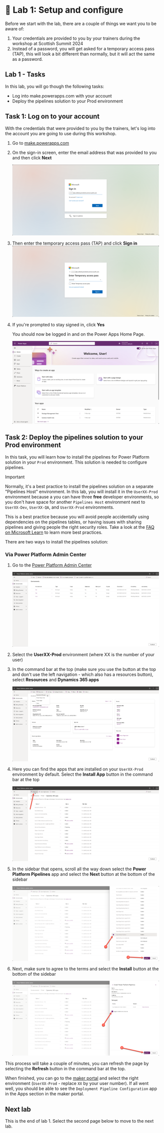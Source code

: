 # 🚀 Lab 1: Setup and configure

Before we start with the lab, there are a couple of things we want you to be aware of:

1. Your credentials are provided to you by your trainers during the workshop at Scottish Summit 2024
1. Instead of a password, you will get asked for a temporary access pass (TAP), this will look a bit different than normally, but it will act the same as a password.

## Lab 1 - Tasks

In this lab, you will go though the following tasks:

- Log into make.powerapps.com with your account
- Deploy the pipelines solution to your Prod environment

## Task 1: Log on to your account

With the credentials that were provided to you by the trainers, let's log into the account you are going to use during this workshop.

1. Go to [make.powerapps.com](https://make.powerapps.com)
1. On the sign-in screen, enter the email address that was provided to you and then click **Next**

    ![Sign in screen](assets/pa-sign-in-email.png)

1. Then enter the temporary access pass (TAP) and click **Sign in**
    ![Sign in screen](assets/pa-sign-in-password.png)

1. If you're prompted to stay signed in, click **Yes**

    You should now be logged in and on the Power Apps Home Page.

    ![Power apps home page](assets/power-apps-home-page.png)

## Task 2: Deploy the pipelines solution to your Prod environment

In this task, you will learn how to install the pipelines for Power Platform solution in your `Prod` environment. This solution is needed to configure pipelines.

> [!IMPORTANT]
>  
> Normally, it's a best practice to install the pipelines solution on a separate "Pipelines Host" environment. In this lab, you will install it in the `UserXX-Prod` environment because a you can have three **free** developer environments, so you don't have space for another `Pipelines Host` environment next to `UserXX-Dev`, `UserXX-QA`, and `UserXX-Prod` environments.
>
> This is a best practice because you will avoid people accidentally using dependencies on the pipelines tables, or having issues with sharing pipelines and giving people the right security roles. Take a look at the [FAQ on Microsoft Learn](https://learn.microsoft.com/power-platform/alm/pipelines#frequently-asked-questions) to learn more best practices.

There are two ways to install the pipelines solution:

### Via Power Platform Admin Center

1. Go to the [Power Platform Admin Center](https://aka.ms/ppac)

    ![](./assets/admin-center.png)

1. Select the **UserXX-Prod** environment (where XX is the number of your user)

1. In the command bar at the top (make sure you use the button at the top and don't use the left navigation - which also has a resources button), select **Resources** and **Dynamics 365 apps**

    ![](./assets/prod-env-dynamics-365-apps.png)

1. Here you can find the apps that are installed on your `UserXX-Prod` environment by default. Select the **Install App** button in the command bar at the top

    ![](./assets/prod-env-install-app.png)

1. In the sidebar that opens, scroll all the way down select the **Power Platform Pipelines** app and select the **Next** button at the bottom of the sidebar

    ![](./assets/prod-env-select-app.png)

1. Next, make sure to agree to the terms and select the **Install** button at the bottom of the sidebar

    ![](./assets/prod-env-agree-terms.png)

This process will take a couple of minutes, you can refresh the page by selecting the **Refresh** button in the command bar at the top.

When finished, you can go to the [maker portal](https://make.powerapps.com) and select the right environment (`UserXX-Prod` - replace `XX` by your user number). If all went well, you should be able to see the `Deployment Pipeline Configuration` app in the Apps section in the maker portal.

## Next lab

This is the end of lab 1. Select the second page below to move to the next lab.
